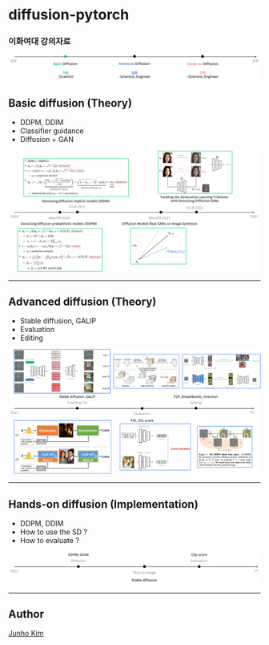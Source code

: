 # diffusion-pytorch
### 이화여대 강의자료

<div align="center">
  <img src=./assets/figs/teaser.png>
</div>

## Basic diffusion (Theory)
* DDPM, DDIM
* Classifier guidance
* Diffusion + GAN
  
<div align="center">
  <img src=./assets/figs/basic_fig.png>
</div>

---
## Advanced diffusion (Theory)
* Stable diffusion, GALIP
* Evaluation
* Editing

<div align="center">
  <img src=./assets/figs/advanced_fig.png>
</div>

---
## Hands-on diffusion (Implementation)
* DDPM, DDIM
* How to use the SD ?
* How to evaluate ?

<div align="center">
  <img src=./assets/figs/handson_fig.png>
</div>

---
## Author
[Junho Kim](http://bit.ly/jhkim_resume)
